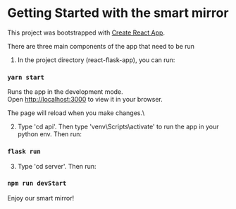 # Getting Started with the smart mirror

This project was bootstrapped with [Create React App](https://github.com/facebook/create-react-app).

There are three main components of the app that need to be run

1. In the project directory (react-flask-app), you can run:

### `yarn start`

Runs the app in the development mode.\
Open [http://localhost:3000](http://localhost:3000) to view it in your browser.

The page will reload when you make changes.\

2. Type 'cd api'. Then type 'venv\Scripts\activate' to run the app in your python env. Then run:

### `flask run`

3. Type 'cd server'. Then run:

### `npm run devStart`

Enjoy our smart mirror!